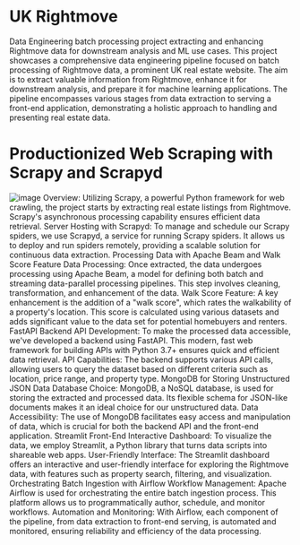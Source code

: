 # UK Rightmove
Data Engineering batch processing project extracting and enhancing Rightmove data for downstream analysis and ML use cases. This project showcases a comprehensive data engineering pipeline focused on batch processing of Rightmove data, a prominent UK real estate website. The aim is to extract valuable information from Rightmove, enhance it for downstream analysis, and prepare it for machine learning applications. The pipeline encompasses various stages from data extraction to serving a front-end application, demonstrating a holistic approach to handling and presenting real estate data.

# Productionized Web Scraping with Scrapy and Scrapyd 
![image](https://github.com/alexandergirardet/london_rightmove/assets/123730494/49c28915-f7ca-4c6b-8512-558dfa4af9b3)
Overview: Utilizing Scrapy, a powerful Python framework for web crawling, the project starts by extracting real estate listings from Rightmove. Scrapy's asynchronous processing capability ensures efficient data retrieval.
Server Hosting with Scrapyd: To manage and schedule our Scrapy spiders, we use Scrapyd, a service for running Scrapy spiders. It allows us to deploy and run spiders remotely, providing a scalable solution for continuous data extraction.
Processing Data with Apache Beam and Walk Score Feature
Data Processing: Once extracted, the data undergoes processing using Apache Beam, a model for defining both batch and streaming data-parallel processing pipelines. This step involves cleaning, transformation, and enhancement of the data.
Walk Score Feature: A key enhancement is the addition of a "walk score", which rates the walkability of a property's location. This score is calculated using various datasets and adds significant value to the data set for potential homebuyers and renters.
FastAPI Backend
API Development: To make the processed data accessible, we've developed a backend using FastAPI. This modern, fast web framework for building APIs with Python 3.7+ ensures quick and efficient data retrieval.
API Capabilities: The backend supports various API calls, allowing users to query the dataset based on different criteria such as location, price range, and property type.
MongoDB for Storing Unstructured JSON Data
Database Choice: MongoDB, a NoSQL database, is used for storing the extracted and processed data. Its flexible schema for JSON-like documents makes it an ideal choice for our unstructured data.
Data Accessibility: The use of MongoDB facilitates easy access and manipulation of data, which is crucial for both the backend API and the front-end application.
Streamlit Front-End
Interactive Dashboard: To visualize the data, we employ Streamlit, a Python library that turns data scripts into shareable web apps.
User-Friendly Interface: The Streamlit dashboard offers an interactive and user-friendly interface for exploring the Rightmove data, with features such as property search, filtering, and visualization.
Orchestrating Batch Ingestion with Airflow
Workflow Management: Apache Airflow is used for orchestrating the entire batch ingestion process. This platform allows us to programmatically author, schedule, and monitor workflows.
Automation and Monitoring: With Airflow, each component of the pipeline, from data extraction to front-end serving, is automated and monitored, ensuring reliability and efficiency of the data processing.

